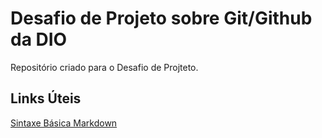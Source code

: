 # Desafio de Projeto sobre Git/Github da DIO
Repositório criado para o Desafio de Projteto.

## Links Úteis
[Sintaxe Básica Markdown](https://www.markdownguide.org/basic-syntax/)

